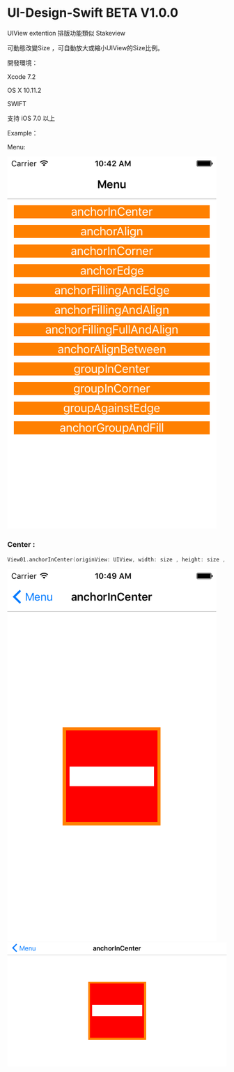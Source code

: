 # UI-Design-Swift BETA V1.0.0

UIView extention 排版功能類似 Stakeview

可動態改變Size ，可自動放大或縮小UIView的Size比例。

開發環境：

Xcode 7.2

OS X 10.11.2

SWIFT

支持 iOS 7.0 以上

Example：

Menu:

![Center](Screenshots/menu.png)

### Center :

```swift 
View01.anchorInCenter(originView: UIView, width: size , height: size , autoscall: Bool )
```
![Center](Screenshots/Center.png)
![Center](Screenshots/Center_2.png)



